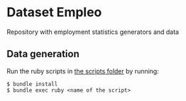 # Dataset Empleo

Repository with employment statistics generators and data

## Data generation

Run the ruby scripts in [the scripts folder](https://github.com/codeforspain/ds-empleo/scripts) by running:

```
$ bundle install
$ bundle exec ruby <name of the script>
```
